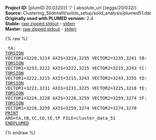 **Project ID:** [plumID:20.032]({{ '/' | absolute_url }}eggs/20/032/)  
**Source:** Clustering_Sildenafil/solids_setup/solid_analysis/plumed51.dat  
**Originally used with PLUMED version:** 2.4  
**Stable:** [raw zipped stdout](plumed51.dat.plumed.stdout.txt.zip) - [stderr](plumed51.dat.plumed.stderr)  
**Master:** [raw zipped stdout](plumed51.dat.plumed_master.stdout.txt.zip) - [stderr](plumed51.dat.plumed_master.stderr)  

{% raw %}<pre>
tA: <a href="https://plumed.github.io/doc-master/user-doc/html/_t_o_r_s_i_o_n.html">TORSION</a> VECTOR1=3220,3214 AXIS=3214,3235 VECTOR2=3235,3241
tB: <a href="https://plumed.github.io/doc-master/user-doc/html/_t_o_r_s_i_o_n.html">TORSION</a> VECTOR1=3233,3222 AXIS=3222,3215 VECTOR2=3215,3243
tC: <a href="https://plumed.github.io/doc-master/user-doc/html/_t_o_r_s_i_o_n.html">TORSION</a> VECTOR1=3222,3215 AXIS=3215,3243 VECTOR2=3243,3255
tD: <a href="https://plumed.github.io/doc-master/user-doc/html/_t_o_r_s_i_o_n.html">TORSION</a> VECTOR1=3222,3231 AXIS=3231,3225 VECTOR2=3225,3218
tE: <a href="https://plumed.github.io/doc-master/user-doc/html/_t_o_r_s_i_o_n.html">TORSION</a> VECTOR1=3224,3228 AXIS=3228,3259 VECTOR2=3259,3274
tF: <a href="https://plumed.github.io/doc-master/user-doc/html/_t_o_r_s_i_o_n.html">TORSION</a> VECTOR1=3228,3259 AXIS=3259,3274 VECTOR2=3274,3270
<a href="https://plumed.github.io/doc-master/user-doc/html/_p_r_i_n_t.html">PRINT</a> ARG=tA,tB,tC,tD,tE,tF FILE=cluster_data_51
<a href="https://plumed.github.io/doc-master/user-doc/html/_e_n_d_p_l_u_m_e_d.html">ENDPLUMED</a>
</pre>{% endraw %}
